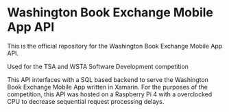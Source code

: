 <H1> Washington Book Exchange Mobile App API </H1>
<P>This is the official repository for the Washington Book Exchange Mobile App API.</p>
<P>Used for the TSA and WSTA Software Development competition</P>

This API interfaces with a SQL based backend to serve the Washington Book Exchange Mobile App written in Xamarin. For the purposes of the competition, this API was hosted on a Raspberry Pi 4 with a overclocked CPU to decrease sequential request processing delays.
